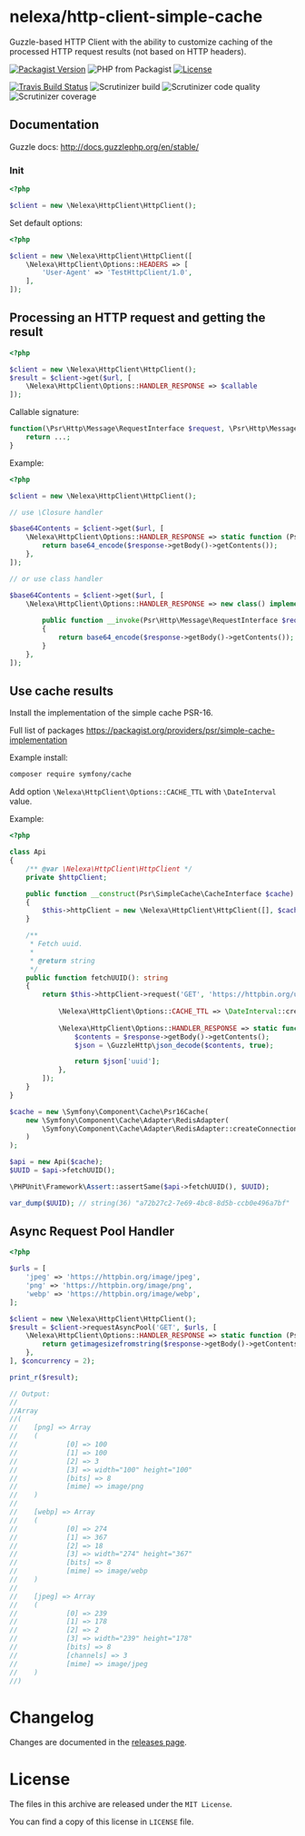 # nelexa/http-client-simple-cache

Guzzle-based HTTP Client with the ability to customize caching of the processed HTTP request results (not based on HTTP headers).

[![Packagist Version](https://img.shields.io/packagist/v/nelexa/http-client-simple-cache.svg?style=popout)](https://packagist.org/packages/nelexa/http-client-simple-cache)
![PHP from Packagist](https://img.shields.io/packagist/php-v/nelexa/http-client-simple-cache.svg?style=popout&color=yellowgreen)
[![License](https://img.shields.io/packagist/l/nelexa/http-client-simple-cache.svg?style=popout&color=01f176)](https://packagist.org/packages/nelexa/http-client-simple-cache)

[![Travis Build Status](https://img.shields.io/travis/Ne-Lexa/http-client-simple-cache/master.svg?label=Travis&style=popout)](https://travis-ci.org/Ne-Lexa/http-client-simple-cache)
![Scrutinizer build](https://img.shields.io/scrutinizer/build/g/Ne-Lexa/http-client-simple-cache/master.svg?label=Scrutinizer&style=popout)
![Scrutinizer code quality](https://img.shields.io/scrutinizer/quality/g/Ne-Lexa/http-client-simple-cache/master.svg?style=popout)
![Scrutinizer coverage](https://img.shields.io/scrutinizer/coverage/g/Ne-Lexa/http-client-simple-cache/master.svg?style=popout)


## Documentation
Guzzle docs: http://docs.guzzlephp.org/en/stable/

### Init
```php
<?php

$client = new \Nelexa\HttpClient\HttpClient();
```
Set default options:
```php
<?php

$client = new \Nelexa\HttpClient\HttpClient([
    \Nelexa\HttpClient\Options::HEADERS => [
        'User-Agent' => 'TestHttpClient/1.0',
    ],
]);
```

## Processing an HTTP request and getting the result
```php
<?php

$client = new \Nelexa\HttpClient\HttpClient();
$result = $client->get($url, [
    \Nelexa\HttpClient\Options::HANDLER_RESPONSE => $callable
]);
```
Callable signature:
```php
function(\Psr\Http\Message\RequestInterface $request, \Psr\Http\Message\ResponseInterface $response){
    return ...;
}
```
Example:
```php
<?php

$client = new \Nelexa\HttpClient\HttpClient();

// use \Closure handler

$base64Contents = $client->get($url, [
    \Nelexa\HttpClient\Options::HANDLER_RESPONSE => static function (Psr\Http\Message\RequestInterface $request, Psr\Http\Message\ResponseInterface $response) {
        return base64_encode($response->getBody()->getContents());
    },
]);

// or use class handler

$base64Contents = $client->get($url, [
    \Nelexa\HttpClient\Options::HANDLER_RESPONSE => new class() implements \Nelexa\HttpClient\ResponseHandlerInterface {
    
        public function __invoke(Psr\Http\Message\RequestInterface $request, Psr\Http\Message\ResponseInterface $response)
        {
            return base64_encode($response->getBody()->getContents());
        }
    },
]);
```

## Use cache results
Install the implementation of the simple cache PSR-16. 

Full list of packages https://packagist.org/providers/psr/simple-cache-implementation

Example install:
```bash
composer require symfony/cache
```

Add option `\Nelexa\HttpClient\Options::CACHE_TTL` with `\DateInterval` value.

Example:
```php
<?php

class Api
{
    /** @var \Nelexa\HttpClient\HttpClient */
    private $httpClient;

    public function __construct(Psr\SimpleCache\CacheInterface $cache)
    {
        $this->httpClient = new \Nelexa\HttpClient\HttpClient([], $cache);
    }

    /**
     * Fetch uuid.
     *
     * @return string
     */
    public function fetchUUID(): string
    {
        return $this->httpClient->request('GET', 'https://httpbin.org/uuid', [
            
            \Nelexa\HttpClient\Options::CACHE_TTL => \DateInterval::createFromDateString('1 min'), // required TTL
            
            \Nelexa\HttpClient\Options::HANDLER_RESPONSE => static function (Psr\Http\Message\RequestInterface $request, Psr\Http\Message\ResponseInterface $response) {
                $contents = $response->getBody()->getContents();
                $json = \GuzzleHttp\json_decode($contents, true);

                return $json['uuid'];
            },
        ]);
    }
}

$cache = new \Symfony\Component\Cache\Psr16Cache(
    new \Symfony\Component\Cache\Adapter\RedisAdapter(
        \Symfony\Component\Cache\Adapter\RedisAdapter::createConnection('redis://localhost')
    )
);

$api = new Api($cache);
$UUID = $api->fetchUUID();

\PHPUnit\Framework\Assert::assertSame($api->fetchUUID(), $UUID);

var_dump($UUID); // string(36) "a72b27c2-7e69-4bc8-8d5b-ccb0e496a7bf"
```

## Async Request Pool Handler
```php
<?php

$urls = [
    'jpeg' => 'https://httpbin.org/image/jpeg',
    'png' => 'https://httpbin.org/image/png',
    'webp' => 'https://httpbin.org/image/webp',
];

$client = new \Nelexa\HttpClient\HttpClient();
$result = $client->requestAsyncPool('GET', $urls, [
    \Nelexa\HttpClient\Options::HANDLER_RESPONSE => static function (Psr\Http\Message\RequestInterface $request, Psr\Http\Message\ResponseInterface $response) {
        return getimagesizefromstring($response->getBody()->getContents());
    },
], $concurrency = 2);

print_r($result);

// Output:
//
//Array
//(
//    [png] => Array
//    (
//            [0] => 100
//            [1] => 100
//            [2] => 3
//            [3] => width="100" height="100"
//            [bits] => 8
//            [mime] => image/png
//    )
//
//    [webp] => Array
//    (
//            [0] => 274
//            [1] => 367
//            [2] => 18
//            [3] => width="274" height="367"
//            [bits] => 8
//            [mime] => image/webp
//    )
//
//    [jpeg] => Array
//    (
//            [0] => 239
//            [1] => 178
//            [2] => 2
//            [3] => width="239" height="178"
//            [bits] => 8
//            [channels] => 3
//            [mime] => image/jpeg
//    )
//)
```

# Changelog

Changes are documented in the [releases page](https://github.com/Ne-Lexa/http-client-simple-cache/releases).

# License

The files in this archive are released under the `MIT License`.
 
You can find a copy of this license in `LICENSE` file.
